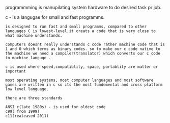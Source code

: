programmming is manupilating system hardware to do desired task pr job.

c - is a langugae for small and fast programms.

    is designed to run fast and small programms, compared to other languages C is lowest-level,it creats a code that is very close to what machine understands.

    computers doesnt really understands c code rather machine code that is 1 and 0 which terms as binary codes. so to make our c code native to the machine we need a compiler(translator) which converts our c code to machine languge .

    c is used where speed,compatiblity, space, portablity are matter or important

    most operating systems, most computer languages and most software games are written in c so its the most fundemental and cross platform low level language.

    there are three standards

    ANSI c(late 1980s) - is used for oldest code
    c99( from 1999)
    c11(realeased 2011)